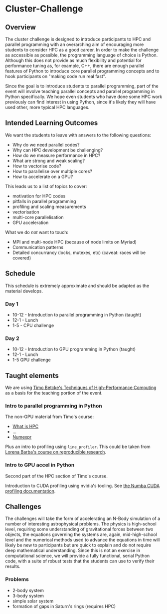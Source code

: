 # Cluster-Challenge

## Overview

The cluster challenge is designed to introduce participants to HPC and parallel programming with an overarching aim of encouraging more students to consider HPC as a good career. In order to make the challenge as accessible as possible, the programming language of choice is Python. Although this does not provide as much flexibility and potential for performance tuning as, for example, C++, there are enough parallel features of Python to introduce core parallel programming concepts and to hook participants on "making code run real fast".

Since the goal is to introduce students to parallel programming, part of the event will involve teaching parallel concepts and parallel programming in Python specifically. We hope even students who have done some HPC work previously can find interest in using Python, since it's likely they will have used other, more typical HPC languages. 


## Intended Learning Outcomes

We want the students to leave with answers to the following questions:

- Why do we need parallel codes?
- Why can HPC development be challenging?
- How do we measure performance in HPC?
- What are strong and weak scaling?
- How to vectorise code?
- How to parallelise over multiple cores?
- How to accelerate on a GPU?

This leads us to a list of topics to cover:

- motivation for HPC codes
- pitfalls in parallel programming
- profiling and scaling measurements
- vectorisation
- multi-core parallelisation
- GPU acceleration

What we do *not* want to touch:
- MPI and multi-node HPC (because of node limits on Myriad)
- Communication patterns
- Detailed concurrancy (locks, mutexes, etc) (caveat: races will be covered)

## Schedule

This schedule is extremely approximate and should be adapted as the material develops.

### Day 1

- 10-12 - Introduction to parallel programming in Python (taught)
- 12-1 - Lunch
- 1-5 - CPU challenge

### Day 2

- 10-12 - Introduction to GPU programming in Python (taught)
- 12-1 - Lunch
- 1-5 GPU challenge

## Taught elements

We are using [Timo Betcke's Techniques of High-Performance Computing](https://tbetcke.github.io/hpc_lecture_notes/intro.html) as a basis for the teaching portion of the event.

### Intro to parallel programming in Python

The non-GPU material from Timo's course:

- [What is HPC](https://tbetcke.github.io/hpc_lecture_notes/what_is_hpc.html)
- ...
- [Numexpr](https://tbetcke.github.io/hpc_lecture_notes/numexpr.html)

Plus an intro to profiling using `line_profiler`. This could be taken from [Lorena Barba's course on reproducible research](https://barbagroup.github.io/essential_skills_RRC/numba/1/).

### Intro to GPU accel in Python

Second part of the HPC section of Timo's course.

Introduction to CUDA profiling using nvidia's tooling. See [the Numba CUDA profiling documentation](https://numba.readthedocs.io/en/stable/cuda-reference/host.html#cuda-profiling). 

## Challenges

The challenges will take the form of accelerating an N-Body simulation of a number of interesting astrophysical problems. The physics is high-school level, requiring some understanding of gravitational forces between two objects, the equations governing the systems are, again, mid-high-school level and the numerical methods used to advance the equations in time will likely be new to participants but are quick to explain and do not require deep mathematical understanding. Since this is not an exercise in computational science, we will provide a fully functional, serial Python code, with a suite of robust tests that the students can use to verify their results. 

### Problems

- 2-body system
- 3-body system
- simple solar system
- formation of gaps in Saturn's rings (requires HPC)
